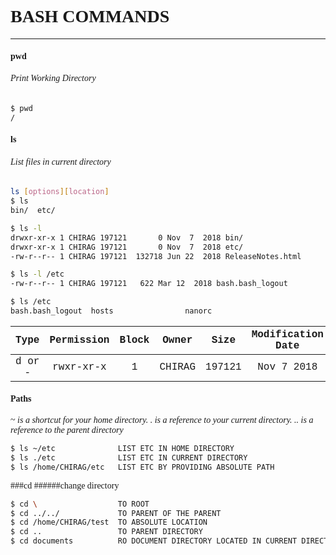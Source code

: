 <font face="Trebuchet MS">

# BASH COMMANDS  
***


#### pwd
###### Print Working Directory
```bash
$ pwd
/
```

#### ls
###### List files in current directory

```bash
ls [options][location]
$ ls
bin/  etc/

$ ls -l
drwxr-xr-x 1 CHIRAG 197121       0 Nov  7  2018 bin/
drwxr-xr-x 1 CHIRAG 197121       0 Nov  7  2018 etc/
-rw-r--r-- 1 CHIRAG 197121  132718 Jun 22  2018 ReleaseNotes.html

$ ls -l /etc
-rw-r--r-- 1 CHIRAG 197121   622 Mar 12  2018 bash.bash_logout

$ ls /etc
bash.bash_logout  hosts                nanorc  
```
<font face="Courier New">

|Type|Permission|Block|Owner|Size|Modification Date|Name|
|:---:|:---:|:---:|:---:|:---:|:---:|:---:|
|d or -|rwxr-xr-x|1|CHIRAG|197121|Nov 7 2018| bin/
</font>

#### Paths
~  _is a shortcut for your home directory._
*.* _is a reference to your current directory._
*..* _is a reference to the parent directory_

```bash
$ ls ~/etc              LIST ETC IN HOME DIRECTORY
$ ls ./etc              LIST ETC IN CURRENT DIRECTORY
$ ls /home/CHIRAG/etc   LIST ETC BY PROVIDING ABSOLUTE PATH
```

###cd
######change directory
```bash
$ cd \                  TO ROOT
$ cd ../../             TO PARENT OF THE PARENT
$ cd /home/CHIRAG/test  TO ABSOLUTE LOCATION
$ cd ..                 TO PARENT DIRECTORY
$ cd documents          RO DOCUMENT DIRECTORY LOCATED IN CURRENT DIRECTORY
```



